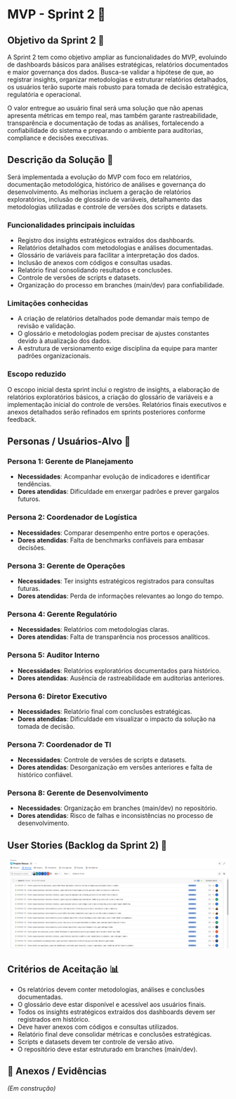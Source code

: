 # MVP - Sprint 2 📌

## Objetivo da Sprint 2 🎯

A Sprint 2 tem como objetivo ampliar as funcionalidades do MVP, evoluindo de dashboards básicos para análises estratégicas, relatórios documentados e maior governança dos dados. Busca-se validar a hipótese de que, ao registrar insights, organizar metodologias e estruturar relatórios detalhados, os usuários terão suporte mais robusto para tomada de decisão estratégica, regulatória e operacional.

O valor entregue ao usuário final será uma solução que não apenas apresenta métricas em tempo real, mas também garante rastreabilidade, transparência e documentação de todas as análises, fortalecendo a confiabilidade do sistema e preparando o ambiente para auditorias, compliance e decisões executivas.

## Descrição da Solução 📝

Será implementada a evolução do MVP com foco em relatórios, documentação metodológica, histórico de análises e governança do desenvolvimento. As melhorias incluem a geração de relatórios exploratórios, inclusão de glossário de variáveis, detalhamento das metodologias utilizadas e controle de versões dos scripts e datasets.

### Funcionalidades principais incluídas

* Registro dos insights estratégicos extraídos dos dashboards.
* Relatórios detalhados com metodologias e análises documentadas.
* Glossário de variáveis para facilitar a interpretação dos dados.
* Inclusão de anexos com códigos e consultas usadas.
* Relatório final consolidando resultados e conclusões.
* Controle de versões de scripts e datasets.
* Organização do processo em branches (main/dev) para confiabilidade.

### Limitações conhecidas

* A criação de relatórios detalhados pode demandar mais tempo de revisão e validação.
* O glossário e metodologias podem precisar de ajustes constantes devido à atualização dos dados.
* A estrutura de versionamento exige disciplina da equipe para manter padrões organizacionais.

### Escopo reduzido

O escopo inicial desta sprint inclui o registro de insights, a elaboração de relatórios exploratórios básicos, a criação do glossário de variáveis e a implementação inicial do controle de versões. Relatórios finais executivos e anexos detalhados serão refinados em sprints posteriores conforme feedback.

## Personas / Usuários-Alvo 👥

### Persona 1: Gerente de Planejamento

* **Necessidades**: Acompanhar evolução de indicadores e identificar tendências.
* **Dores atendidas**: Dificuldade em enxergar padrões e prever gargalos futuros.

### Persona 2: Coordenador de Logística

* **Necessidades**: Comparar desempenho entre portos e operações.
* **Dores atendidas**: Falta de benchmarks confiáveis para embasar decisões.

### Persona 3: Gerente de Operações

* **Necessidades**: Ter insights estratégicos registrados para consultas futuras.
* **Dores atendidas**: Perda de informações relevantes ao longo do tempo.

### Persona 4: Gerente Regulatório

* **Necessidades**: Relatórios com metodologias claras.
* **Dores atendidas**: Falta de transparência nos processos analíticos.

### Persona 5: Auditor Interno

* **Necessidades**: Relatórios exploratórios documentados para histórico.
* **Dores atendidas**: Ausência de rastreabilidade em auditorias anteriores.

### Persona 6: Diretor Executivo

* **Necessidades**: Relatório final com conclusões estratégicas.
* **Dores atendidas**: Dificuldade em visualizar o impacto da solução na tomada de decisão.

### Persona 7: Coordenador de TI

* **Necessidades**: Controle de versões de scripts e datasets.
* **Dores atendidas**: Desorganização em versões anteriores e falta de histórico confiável.

### Persona 8: Gerente de Desenvolvimento

* **Necessidades**: Organização em branches (main/dev) no repositório.
* **Dores atendidas**: Risco de falhas e inconsistências no processo de desenvolvimento.

## User Stories (Backlog da Sprint 2) 🔑

<img src="https://github.com/anacarolinae/Projeto-API-4-Semestre-Logistica/blob/main/Imagens/Backlog%20Sprint%20II.png" width="1500">

## Critérios de Aceitação 📊

* Os relatórios devem conter metodologias, análises e conclusões documentadas.
* O glossário deve estar disponível e acessível aos usuários finais.
* Todos os insights estratégicos extraídos dos dashboards devem ser registrados em histórico.
* Deve haver anexos com códigos e consultas utilizados.
* Relatório final deve consolidar métricas e conclusões estratégicas.
* Scripts e datasets devem ter controle de versão ativo.
* O repositório deve estar estruturado em branches (main/dev).

## 📂 Anexos / Evidências

*(Em construção)*
